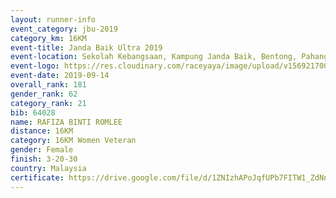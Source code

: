 ```yaml
---
layout: runner-info 
event_category: jbu-2019 
category_km: 16KM 
event-title: Janda Baik Ultra 2019  
event-location: Sekolah Kebangsaan, Kampung Janda Baik, Bentong, Pahang, Malaysia 
event-logo: https://res.cloudinary.com/raceyaya/image/upload/v1569217009/logo/janda-baik_vch1pc.jpg 
event-date: 2019-09-14 
overall_rank: 181
gender_rank: 62
category_rank: 21
bib: 64028
name: RAFIZA BINTI ROMLEE
distance: 16KM
category: 16KM Women Veteran
gender: Female
finish: 3-20-30
country: Malaysia
certificate: https://drive.google.com/file/d/1ZNIzhAPoJqfUPb7FITW1_ZdNn2GORIVc/view?usp=sharing
---
```

